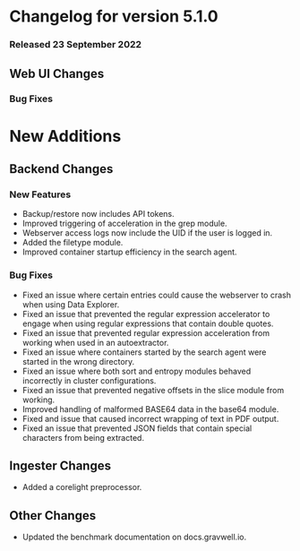 # Changelog for version 5.1.0

### Released 23 September 2022

## Web UI Changes

### Bug Fixes

# New Additions

## Backend Changes

### New Features

* Backup/restore now includes API tokens.
* Improved triggering of acceleration in the grep module.
* Webserver access logs now include the UID if the user is logged in.
* Added the filetype module.
* Improved container startup efficiency in the search agent.

### Bug Fixes

* Fixed an issue where certain entries could cause the webserver to crash when using Data Explorer.
* Fixed an issue that prevented the regular expression accelerator to engage when using regular expressions that contain double quotes.
* Fixed an issue that prevented regular expression acceleration from working when used in an autoextractor.
* Fixed an issue where containers started by the search agent were started in the wrong directory.
* Fixed an issue where both sort and entropy modules behaved incorrectly in cluster configurations.
* Fixed an issue that prevented negative offsets in the slice module from working.
* Improved handling of malformed BASE64 data in the base64 module.
* Fixed and issue that caused incorrect wrapping of text in PDF output.
* Fixed an issue that prevented JSON fields that contain special characters from being extracted.

## Ingester Changes

* Added a corelight preprocessor.

## Other Changes

* Updated the benchmark documentation on docs.gravwell.io.

